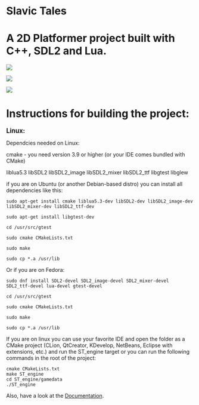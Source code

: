 <b>Slavic Tales</b>
===================

A 2D Platformer project built with C++, SDL2 and Lua.
=====================================================

![](https://raw.githubusercontent.com/maximAtanasov/slavicTales/master/ST_engine/docs/screenshots/screenshot1.png)

![](https://raw.githubusercontent.com/maximAtanasov/slavicTales/master/ST_engine/docs/screenshots/screenshot2.png)

![](https://raw.githubusercontent.com/maximAtanasov/slavicTales/master/ST_engine/docs/screenshots/screenshot3.png)



Instructions for building the project:
==============================================

<b><big>Linux:</big></b>

Dependcies needed on Linux:

cmake - you need version 3.9 or higher (or your IDE comes bundled with CMake)

liblua5.3
libSDL2
libSDL2_image
libSDL2_mixer
libSDL2_ttf
libgtest
libglew

if you are on Ubuntu (or another Debian-based distro) you can install all dependencies like this:
```
sudo apt-get install cmake liblua5.3-dev libSDL2-dev libSDL2_image-dev libSDL2_mixer-dev libSDL2_ttf-dev

sudo apt-get install libgtest-dev

cd /usr/src/gtest

sudo cmake CMakeLists.txt

sudo make

sudo cp *.a /usr/lib
```

Or if you are on Fedora:
```
sudo dnf install SDL2-devel SDL2_image-devel SDL2_mixer-devel SDL2_ttf-devel lua-devel gtest-devel

cd /usr/src/gtest

sudo cmake CMakeLists.txt

sudo make

sudo cp *.a /usr/lib
```

If you are on linux you can use your favorite IDE and open the folder as a CMake project
(CLion, QtCreator, KDevelop, NetBeans, Eclipse with extensions, etc.) and run the ST_engine target or you can run the following commands in the root of the project:
```
cmake CMakeLists.txt
make ST_engine
cd ST_engine/gamedata
./ST_engine
```


Also, have a look at the [Documentation](http://maximatanasov.github.io/slavicTales/index.html).